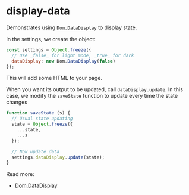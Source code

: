 # display-data

Demonstrates using [`Dom.DataDisplay`](https://clinth.github.io/ixfx/classes/Dom.DataDisplay.html) to display state.

In the settings, we create the object:
```js
const settings = Object.freeze({
  // Use _false_ for light mode, _true_ for dark
  dataDisplay: new Dom.DataDisplay(false)
});
```

This will add some HTML to your page.

When you want its output to be updated, call `dataDisplay.update`. In this case, we modify the `saveState` function to update every time the state changes

```js
function saveState (s) {
  // Usual state updating
  state = Object.freeze({
    ...state,
    ...s
  });

  // Now update data
  settings.dataDisplay.update(state);
}
```

Read more:
* [Dom.DataDisplay](https://clinth.github.io/ixfx/classes/Dom.DataDisplay.html)

